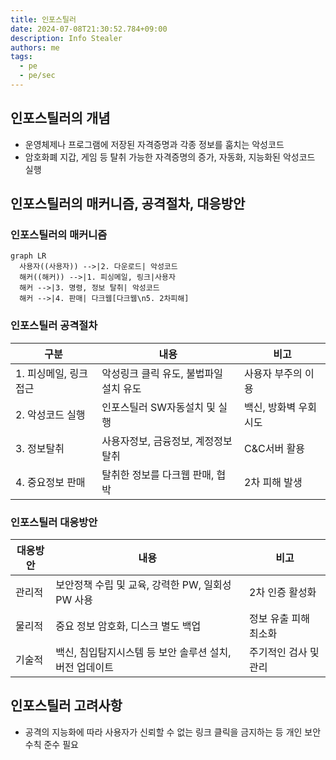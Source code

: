 ```yaml
---
title: 인포스틸러
date: 2024-07-08T21:30:52.784+09:00
description: Info Stealer
authors: me
tags:
  - pe
  - pe/sec 
---
```


## 인포스틸러의 개념

- 운영체제나 프로그램에 저장된 자격증명과 각종 정보를 훔치는 악성코드
- 암호화폐 지갑, 게임 등 탈취 가능한 자격증명의 증가, 자동화, 지능화된 악성코드 실행

## 인포스틸러의 매커니즘, 공격절차, 대응방안

### 인포스틸러의 매커니즘

```mermaid
graph LR
  사용자((사용자)) -->|2. 다운로드| 악성코드
  해커((해커)) -->|1. 피싱메일, 링크|사용자
  해커 -->|3. 명령, 정보 탈취| 악성코드
  해커 -->|4. 판매| 다크웹[다크웹\n5. 2차피해]
```

### 인포스틸러 공격절차

| 구분 | 내용 | 비고 |
| --- | --- | --- |
| 1. 피싱메일, 링크 접근 | 악성링크 클릭 유도, 불법파일 설치 유도 | 사용자 부주의 이용 |
| 2. 악성코드 실행 | 인포스틸러 SW자동설치 및 실행 | 백신, 방화벽 우회시도 |
| 3. 정보탈취 | 사용자정보, 금융정보, 계정정보 탈취 | C&C서버 활용 |
| 4. 중요정보 판매 | 탈취한 정보를 다크웹 판매, 협박 | 2차 피해 발생 |

### 인포스틸러 대응방안

| 대응방안 | 내용 | 비고 |
| --- | --- | --- |
| 관리적 | 보안정책 수립 및 교육, 강력한 PW, 일회성 PW 사용 | 2차 인증 활성화 |
| 물리적 | 중요 정보 암호화, 디스크 별도 백업 | 정보 유출 피해 최소화 |
| 기술적 | 백신, 침입탐지시스템 등 보안 솔루션 설치, 버전 업데이트 | 주기적인 검사 및 관리 |

## 인포스틸러 고려사항

- 공격의 지능화에 따라 사용자가 신뢰할 수 없는 링크 클릭을 금지하는 등 개인 보안 수칙 준수 필요
